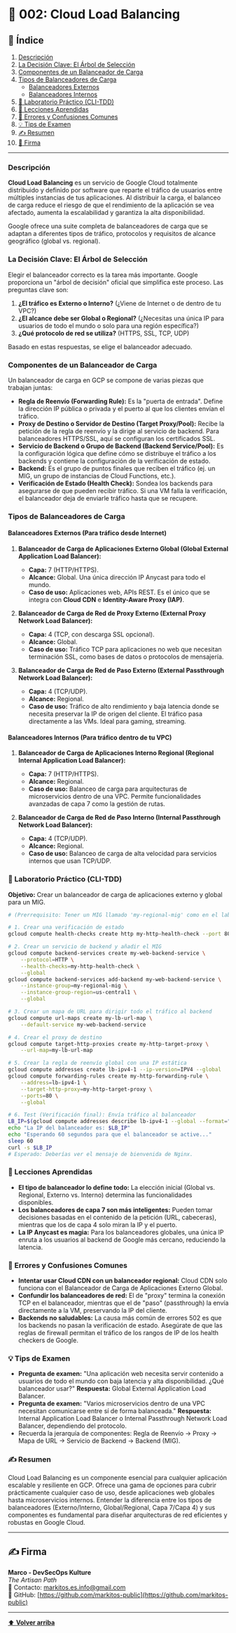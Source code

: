 
# 📜 002: Cloud Load Balancing

## 📝 Índice

1.  [Descripción](#descripción)
2.  [La Decisión Clave: El Árbol de Selección](#la-decisión-clave-el-árbol-de-selección)
3.  [Componentes de un Balanceador de Carga](#componentes-de-un-balanceador-de-carga)
4.  [Tipos de Balanceadores de Carga](#tipos-de-balanceadores-de-carga)
    *   [Balanceadores Externos](#balanceadores-externos)
    *   [Balanceadores Internos](#balanceadores-internos)
5.  [🧪 Laboratorio Práctico (CLI-TDD)](#laboratorio-práctico-cli-tdd)
6.  [🧠 Lecciones Aprendidas](#lecciones-aprendidas)
7.  [🤔 Errores y Confusiones Comunes](#errores-y-confusiones-comunes)
8.  [💡 Tips de Examen](#tips-de-examen)
9.  [✍️ Resumen](#resumen)
10. [🔖 Firma](#firma)

---

### Descripción

**Cloud Load Balancing** es un servicio de Google Cloud totalmente distribuido y definido por software que reparte el tráfico de usuarios entre múltiples instancias de tus aplicaciones. Al distribuir la carga, el balanceo de carga reduce el riesgo de que el rendimiento de la aplicación se vea afectado, aumenta la escalabilidad y garantiza la alta disponibilidad.

Google ofrece una suite completa de balanceadores de carga que se adaptan a diferentes tipos de tráfico, protocolos y requisitos de alcance geográfico (global vs. regional).

### La Decisión Clave: El Árbol de Selección

Elegir el balanceador correcto es la tarea más importante. Google proporciona un "árbol de decisión" oficial que simplifica este proceso. Las preguntas clave son:

1.  **¿El tráfico es Externo o Interno?** (¿Viene de Internet o de dentro de tu VPC?)
2.  **¿El alcance debe ser Global o Regional?** (¿Necesitas una única IP para usuarios de todo el mundo o solo para una región específica?)
3.  **¿Qué protocolo de red se utiliza?** (HTTPS, SSL, TCP, UDP)

Basado en estas respuestas, se elige el balanceador adecuado.

### Componentes de un Balanceador de Carga

Un balanceador de carga en GCP se compone de varias piezas que trabajan juntas:

*   **Regla de Reenvío (Forwarding Rule):** Es la "puerta de entrada". Define la dirección IP pública o privada y el puerto al que los clientes envían el tráfico.
*   **Proxy de Destino o Servidor de Destino (Target Proxy/Pool):** Recibe la petición de la regla de reenvío y la dirige al servicio de backend. Para balanceadores HTTPS/SSL, aquí se configuran los certificados SSL.
*   **Servicio de Backend o Grupo de Backend (Backend Service/Pool):** Es la configuración lógica que define cómo se distribuye el tráfico a los backends y contiene la configuración de la verificación de estado.
*   **Backend:** Es el grupo de puntos finales que reciben el tráfico (ej. un MIG, un grupo de instancias de Cloud Functions, etc.).
*   **Verificación de Estado (Health Check):** Sondea los backends para asegurarse de que pueden recibir tráfico. Si una VM falla la verificación, el balanceador deja de enviarle tráfico hasta que se recupere.

### Tipos de Balanceadores de Carga

#### Balanceadores Externos (Para tráfico desde Internet)

1.  **Balanceador de Carga de Aplicaciones Externo Global (Global External Application Load Balancer):**
    *   **Capa:** 7 (HTTP/HTTPS).
    *   **Alcance:** Global. Una única dirección IP Anycast para todo el mundo.
    *   **Caso de uso:** Aplicaciones web, APIs REST. Es el único que se integra con **Cloud CDN** e **Identity-Aware Proxy (IAP)**.

2.  **Balanceador de Carga de Red de Proxy Externo (External Proxy Network Load Balancer):**
    *   **Capa:** 4 (TCP, con descarga SSL opcional).
    *   **Alcance:** Global.
    *   **Caso de uso:** Tráfico TCP para aplicaciones no web que necesitan terminación SSL, como bases de datos o protocolos de mensajería.

3.  **Balanceador de Carga de Red de Paso Externo (External Passthrough Network Load Balancer):**
    *   **Capa:** 4 (TCP/UDP).
    *   **Alcance:** Regional.
    *   **Caso de uso:** Tráfico de alto rendimiento y baja latencia donde se necesita preservar la IP de origen del cliente. El tráfico pasa directamente a las VMs. Ideal para gaming, streaming.

#### Balanceadores Internos (Para tráfico dentro de tu VPC)

1.  **Balanceador de Carga de Aplicaciones Interno Regional (Regional Internal Application Load Balancer):**
    *   **Capa:** 7 (HTTP/HTTPS).
    *   **Alcance:** Regional.
    *   **Caso de uso:** Balanceo de carga para arquitecturas de microservicios dentro de una VPC. Permite funcionalidades avanzadas de capa 7 como la gestión de rutas.

2.  **Balanceador de Carga de Red de Paso Interno (Internal Passthrough Network Load Balancer):**
    *   **Capa:** 4 (TCP/UDP).
    *   **Alcance:** Regional.
    *   **Caso de uso:** Balanceo de carga de alta velocidad para servicios internos que usan TCP/UDP.

### 🧪 Laboratorio Práctico (CLI-TDD)

**Objetivo:** Crear un balanceador de carga de aplicaciones externo y global para un MIG.

```bash
# (Prerrequisito: Tener un MIG llamado 'my-regional-mig' como en el lab anterior)

# 1. Crear una verificación de estado
gcloud compute health-checks create http my-http-health-check --port 80

# 2. Crear un servicio de backend y añadir el MIG
gcloud compute backend-services create my-web-backend-service \
    --protocol=HTTP \
    --health-checks=my-http-health-check \
    --global
gcloud compute backend-services add-backend my-web-backend-service \
    --instance-group=my-regional-mig \
    --instance-group-region=us-central1 \
    --global

# 3. Crear un mapa de URL para dirigir todo el tráfico al backend
gcloud compute url-maps create my-lb-url-map \
    --default-service my-web-backend-service

# 4. Crear el proxy de destino
gcloud compute target-http-proxies create my-http-target-proxy \
    --url-map=my-lb-url-map

# 5. Crear la regla de reenvío global con una IP estática
gcloud compute addresses create lb-ipv4-1 --ip-version=IPV4 --global
gcloud compute forwarding-rules create my-http-forwarding-rule \
    --address=lb-ipv4-1 \
    --target-http-proxy=my-http-target-proxy \
    --ports=80 \
    --global

# 6. Test (Verificación final): Envía tráfico al balanceador
LB_IP=$(gcloud compute addresses describe lb-ipv4-1 --global --format="value(address)")
echo "La IP del balanceador es: $LB_IP"
echo "Esperando 60 segundos para que el balanceador se active..."
sleep 60
curl -s $LB_IP
# Esperado: Deberías ver el mensaje de bienvenida de Nginx.
```

### 🧠 Lecciones Aprendidas

*   **El tipo de balanceador lo define todo:** La elección inicial (Global vs. Regional, Externo vs. Interno) determina las funcionalidades disponibles.
*   **Los balanceadores de capa 7 son más inteligentes:** Pueden tomar decisiones basadas en el contenido de la petición (URL, cabeceras), mientras que los de capa 4 solo miran la IP y el puerto.
*   **La IP Anycast es magia:** Para los balanceadores globales, una única IP enruta a los usuarios al backend de Google más cercano, reduciendo la latencia.

### 🤔 Errores y Confusiones Comunes

*   **Intentar usar Cloud CDN con un balanceador regional:** Cloud CDN solo funciona con el Balanceador de Carga de Aplicaciones Externo Global.
*   **Confundir los balanceadores de red:** El de "proxy" termina la conexión TCP en el balanceador, mientras que el de "paso" (passthrough) la envía directamente a la VM, preservando la IP del cliente.
*   **Backends no saludables:** La causa más común de errores 502 es que los backends no pasan la verificación de estado. Asegúrate de que las reglas de firewall permitan el tráfico de los rangos de IP de los health checkers de Google.

### 💡 Tips de Examen

*   **Pregunta de examen:** "Una aplicación web necesita servir contenido a usuarios de todo el mundo con baja latencia y alta disponibilidad. ¿Qué balanceador usar?" **Respuesta:** Global External Application Load Balancer.
*   **Pregunta de examen:** "Varios microservicios dentro de una VPC necesitan comunicarse entre sí de forma balanceada." **Respuesta:** Internal Application Load Balancer o Internal Passthrough Network Load Balancer, dependiendo del protocolo.
*   Recuerda la jerarquía de componentes: Regla de Reenvío -> Proxy -> Mapa de URL -> Servicio de Backend -> Backend (MIG).

### ✍️ Resumen

Cloud Load Balancing es un componente esencial para cualquier aplicación escalable y resiliente en GCP. Ofrece una gama de opciones para cubrir prácticamente cualquier caso de uso, desde aplicaciones web globales hasta microservicios internos. Entender la diferencia entre los tipos de balanceadores (Externo/Interno, Global/Regional, Capa 7/Capa 4) y sus componentes es fundamental para diseñar arquitecturas de red eficientes y robustas en Google Cloud.

---

## ✍️ Firma

**Marco - DevSecOps Kulture**  
*The Artisan Path*  
📧 Contacto: [markitos.es.info@gmail.com](mailto:markitos.es.info@gmail.com)  
🐙 GitHub: [https://github.com/markitos-public](https://github.com/markitos-public)

---

[⬆️ **Volver arriba**](#-002-cloud-load-balancing)
